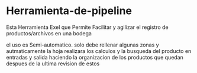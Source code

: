 # Herramienta-de-pipeline

Esta Herramienta Exel que Permite  Facilitar y agilizar el registro de productos/archivos en una bodega 

el uso es Semi-automatico. solo debe rellenar algunas zonas y autmaticamente la hoja realizara los calculos y la busqueda del producto en entradas y salida haciendo la organizacion de los productos que quedan despues de la ultima revision de estos


